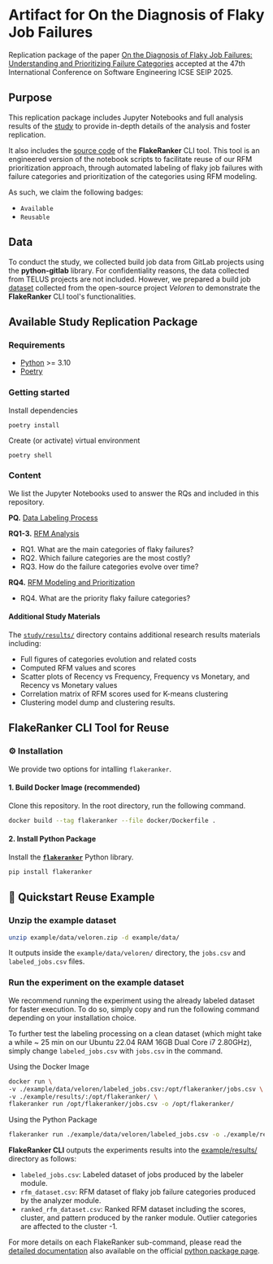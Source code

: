 # Artifact for On the Diagnosis of Flaky Job Failures

Replication package of the paper [On the Diagnosis of Flaky Job Failures:
Understanding and Prioritizing Failure Categories](./PAPER.pdf) accepted at the 47th International Conference on Software Engineering ICSE SEIP 2025.

## Purpose

This replication package includes Jupyter Notebooks and full analysis results of the [study](./study/) to provide in-depth details of the analysis and foster replication.

It also includes the [source code](./src/flakeranker/) of the **FlakeRanker** CLI tool. This tool is an engineered version of the notebook scripts to facilitate reuse of our RFM prioritization approach, through automated labeling of flaky job failures with failure categories and prioritization of the categories using RFM modeling.

As such, we claim the following badges:

- `Available`
- `Reusable`

## Data

To conduct the study, we collected build job data from GitLab projects using the **python-gitlab** library. For confidentiality reasons, the data collected from TELUS projects are not included. However, we prepared a build job [dataset](./example/data/) collected from the open-source project _Veloren_ to demonstrate the **FlakeRanker** CLI tool's functionalities.

## Available Study Replication Package

### Requirements

- [Python](https://www.python.org/downloads/) >= 3.10
- [Poetry](https://python-poetry.org/)

### Getting started

Install dependencies

```script
poetry install
```

Create (or activate) virtual environment

```script
poetry shell
```

### Content

We list the Jupyter Notebooks used to answer the RQs and included in this repository.

**PQ.** [Data Labeling Process](./study/data_labeling_process/02_failure_categories_labeling.ipynb)

**RQ1-3.** [RFM Analysis](./study/rfm_analysis/03_label_prioritization.ipynb)

- RQ1. What are the main categories of flaky failures?
- RQ2. Which failure categories are the most costly?
- RQ3. How do the failure categories evolve over time?

**RQ4.** [RFM Modeling and Prioritization](./study/rfm_prioritization/04_categories_rfm_prioritization.ipynb)

- RQ4. What are the priority flaky failure categories?

#### Additional Study Materials

The [`study/results/`](./study/results/) directory contains additional research results materials including:

- Full figures of categories evolution and related costs
- Computed RFM values and scores
- Scatter plots of Recency vs Frequency, Frequency vs Monetary, and Recency vs Monetary values
- Correlation matrix of RFM scores used for K-means clustering
- Clustering model dump and clustering results.

## FlakeRanker CLI Tool for Reuse

### ⚙️ Installation

We provide two options for intalling `flakeranker`.

#### 1. Build Docker Image (recommended)

Clone this repository. In the root directory, run the following command.

```sh
docker build --tag flakeranker --file docker/Dockerfile .
```

#### 2. Install Python Package

Install the [**`flakeranker`**](https://pypi.org/project/flakeranker) Python library.

```sh
pip install flakeranker
```

## 🚀 Quickstart Reuse Example

### Unzip the example dataset

```sh
unzip example/data/veloren.zip -d example/data/
```

It outputs inside the `example/data/veloren/` directory, the `jobs.csv` and `labeled_jobs.csv` files.

### Run the experiment on the example dataset

We recommend running the experiment using the already labeled dataset for faster execution. To do so, simply copy and run the following command depending on your installation choice.

To further test the labeling processing on a clean dataset (which might take a while ~ 25 min on our Ubuntu 22.04 RAM 16GB Dual Core i7 2.80GHz), simply change `labeled_jobs.csv` with `jobs.csv` in the command.

Using the Docker Image

```sh
docker run \
-v ./example/data/veloren/labeled_jobs.csv:/opt/flakeranker/jobs.csv \
-v ./example/results/:/opt/flakeranker/ \
flakeranker run /opt/flakeranker/jobs.csv -o /opt/flakeranker/
```

Using the Python Package

```sh
flakeranker run ./example/data/veloren/labeled_jobs.csv -o ./example/results/
```

**FlakeRanker CLI** outputs the experiments results into the [example/results/](example/results/) directory as follows:

- `labeled_jobs.csv`: Labeled dataset of jobs produced by the labeler module.
- `rfm_dataset.csv`: RFM dataset of flaky job failure categories produced by the analyzer module.
- `ranked_rfm_dataset.csv`: Ranked RFM dataset including the scores, cluster, and pattern produced by the ranker module. Outlier categories are affected to the cluster -1.

For more details on each FlakeRanker sub-command, please read the [detailed documentation](./example/README.md) also available on the official [python package page](https://pypi.org/project/flakeranker/).

